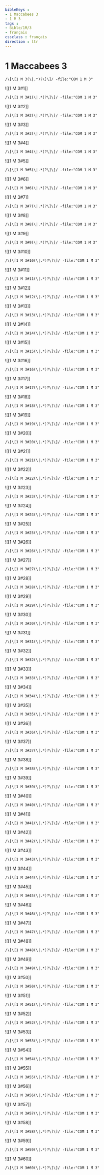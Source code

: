 ```yaml
---
bibleKeys : 
- 1 Maccabees 3
- 1 M 3
tags : 
- Bible/1M/3
- français
cssclass : français
direction : ltr
---
```


# 1 Maccabees 3

```query
/\[\[1 M 3(\|.*)?\]\]/ -file:"COM 1 M 3"
```



![[1 M 3#1]]

```query
/\[\[1 M 3#1(\|.*)?\]\]/ -file:"COM 1 M 3"
```

![[1 M 3#2]]

```query
/\[\[1 M 3#2(\|.*)?\]\]/ -file:"COM 1 M 3"
```

![[1 M 3#3]]

```query
/\[\[1 M 3#3(\|.*)?\]\]/ -file:"COM 1 M 3"
```

![[1 M 3#4]]

```query
/\[\[1 M 3#4(\|.*)?\]\]/ -file:"COM 1 M 3"
```

![[1 M 3#5]]

```query
/\[\[1 M 3#5(\|.*)?\]\]/ -file:"COM 1 M 3"
```

![[1 M 3#6]]

```query
/\[\[1 M 3#6(\|.*)?\]\]/ -file:"COM 1 M 3"
```

![[1 M 3#7]]

```query
/\[\[1 M 3#7(\|.*)?\]\]/ -file:"COM 1 M 3"
```

![[1 M 3#8]]

```query
/\[\[1 M 3#8(\|.*)?\]\]/ -file:"COM 1 M 3"
```

![[1 M 3#9]]

```query
/\[\[1 M 3#9(\|.*)?\]\]/ -file:"COM 1 M 3"
```

![[1 M 3#10]]

```query
/\[\[1 M 3#10(\|.*)?\]\]/ -file:"COM 1 M 3"
```

![[1 M 3#11]]

```query
/\[\[1 M 3#11(\|.*)?\]\]/ -file:"COM 1 M 3"
```

![[1 M 3#12]]

```query
/\[\[1 M 3#12(\|.*)?\]\]/ -file:"COM 1 M 3"
```

![[1 M 3#13]]

```query
/\[\[1 M 3#13(\|.*)?\]\]/ -file:"COM 1 M 3"
```

![[1 M 3#14]]

```query
/\[\[1 M 3#14(\|.*)?\]\]/ -file:"COM 1 M 3"
```

![[1 M 3#15]]

```query
/\[\[1 M 3#15(\|.*)?\]\]/ -file:"COM 1 M 3"
```

![[1 M 3#16]]

```query
/\[\[1 M 3#16(\|.*)?\]\]/ -file:"COM 1 M 3"
```

![[1 M 3#17]]

```query
/\[\[1 M 3#17(\|.*)?\]\]/ -file:"COM 1 M 3"
```

![[1 M 3#18]]

```query
/\[\[1 M 3#18(\|.*)?\]\]/ -file:"COM 1 M 3"
```

![[1 M 3#19]]

```query
/\[\[1 M 3#19(\|.*)?\]\]/ -file:"COM 1 M 3"
```

![[1 M 3#20]]

```query
/\[\[1 M 3#20(\|.*)?\]\]/ -file:"COM 1 M 3"
```

![[1 M 3#21]]

```query
/\[\[1 M 3#21(\|.*)?\]\]/ -file:"COM 1 M 3"
```

![[1 M 3#22]]

```query
/\[\[1 M 3#22(\|.*)?\]\]/ -file:"COM 1 M 3"
```

![[1 M 3#23]]

```query
/\[\[1 M 3#23(\|.*)?\]\]/ -file:"COM 1 M 3"
```

![[1 M 3#24]]

```query
/\[\[1 M 3#24(\|.*)?\]\]/ -file:"COM 1 M 3"
```

![[1 M 3#25]]

```query
/\[\[1 M 3#25(\|.*)?\]\]/ -file:"COM 1 M 3"
```

![[1 M 3#26]]

```query
/\[\[1 M 3#26(\|.*)?\]\]/ -file:"COM 1 M 3"
```

![[1 M 3#27]]

```query
/\[\[1 M 3#27(\|.*)?\]\]/ -file:"COM 1 M 3"
```

![[1 M 3#28]]

```query
/\[\[1 M 3#28(\|.*)?\]\]/ -file:"COM 1 M 3"
```

![[1 M 3#29]]

```query
/\[\[1 M 3#29(\|.*)?\]\]/ -file:"COM 1 M 3"
```

![[1 M 3#30]]

```query
/\[\[1 M 3#30(\|.*)?\]\]/ -file:"COM 1 M 3"
```

![[1 M 3#31]]

```query
/\[\[1 M 3#31(\|.*)?\]\]/ -file:"COM 1 M 3"
```

![[1 M 3#32]]

```query
/\[\[1 M 3#32(\|.*)?\]\]/ -file:"COM 1 M 3"
```

![[1 M 3#33]]

```query
/\[\[1 M 3#33(\|.*)?\]\]/ -file:"COM 1 M 3"
```

![[1 M 3#34]]

```query
/\[\[1 M 3#34(\|.*)?\]\]/ -file:"COM 1 M 3"
```

![[1 M 3#35]]

```query
/\[\[1 M 3#35(\|.*)?\]\]/ -file:"COM 1 M 3"
```

![[1 M 3#36]]

```query
/\[\[1 M 3#36(\|.*)?\]\]/ -file:"COM 1 M 3"
```

![[1 M 3#37]]

```query
/\[\[1 M 3#37(\|.*)?\]\]/ -file:"COM 1 M 3"
```

![[1 M 3#38]]

```query
/\[\[1 M 3#38(\|.*)?\]\]/ -file:"COM 1 M 3"
```

![[1 M 3#39]]

```query
/\[\[1 M 3#39(\|.*)?\]\]/ -file:"COM 1 M 3"
```

![[1 M 3#40]]

```query
/\[\[1 M 3#40(\|.*)?\]\]/ -file:"COM 1 M 3"
```

![[1 M 3#41]]

```query
/\[\[1 M 3#41(\|.*)?\]\]/ -file:"COM 1 M 3"
```

![[1 M 3#42]]

```query
/\[\[1 M 3#42(\|.*)?\]\]/ -file:"COM 1 M 3"
```

![[1 M 3#43]]

```query
/\[\[1 M 3#43(\|.*)?\]\]/ -file:"COM 1 M 3"
```

![[1 M 3#44]]

```query
/\[\[1 M 3#44(\|.*)?\]\]/ -file:"COM 1 M 3"
```

![[1 M 3#45]]

```query
/\[\[1 M 3#45(\|.*)?\]\]/ -file:"COM 1 M 3"
```

![[1 M 3#46]]

```query
/\[\[1 M 3#46(\|.*)?\]\]/ -file:"COM 1 M 3"
```

![[1 M 3#47]]

```query
/\[\[1 M 3#47(\|.*)?\]\]/ -file:"COM 1 M 3"
```

![[1 M 3#48]]

```query
/\[\[1 M 3#48(\|.*)?\]\]/ -file:"COM 1 M 3"
```

![[1 M 3#49]]

```query
/\[\[1 M 3#49(\|.*)?\]\]/ -file:"COM 1 M 3"
```

![[1 M 3#50]]

```query
/\[\[1 M 3#50(\|.*)?\]\]/ -file:"COM 1 M 3"
```

![[1 M 3#51]]

```query
/\[\[1 M 3#51(\|.*)?\]\]/ -file:"COM 1 M 3"
```

![[1 M 3#52]]

```query
/\[\[1 M 3#52(\|.*)?\]\]/ -file:"COM 1 M 3"
```

![[1 M 3#53]]

```query
/\[\[1 M 3#53(\|.*)?\]\]/ -file:"COM 1 M 3"
```

![[1 M 3#54]]

```query
/\[\[1 M 3#54(\|.*)?\]\]/ -file:"COM 1 M 3"
```

![[1 M 3#55]]

```query
/\[\[1 M 3#55(\|.*)?\]\]/ -file:"COM 1 M 3"
```

![[1 M 3#56]]

```query
/\[\[1 M 3#56(\|.*)?\]\]/ -file:"COM 1 M 3"
```

![[1 M 3#57]]

```query
/\[\[1 M 3#57(\|.*)?\]\]/ -file:"COM 1 M 3"
```

![[1 M 3#58]]

```query
/\[\[1 M 3#58(\|.*)?\]\]/ -file:"COM 1 M 3"
```

![[1 M 3#59]]

```query
/\[\[1 M 3#59(\|.*)?\]\]/ -file:"COM 1 M 3"
```

![[1 M 3#60]]

```query
/\[\[1 M 3#60(\|.*)?\]\]/ -file:"COM 1 M 3"
```

